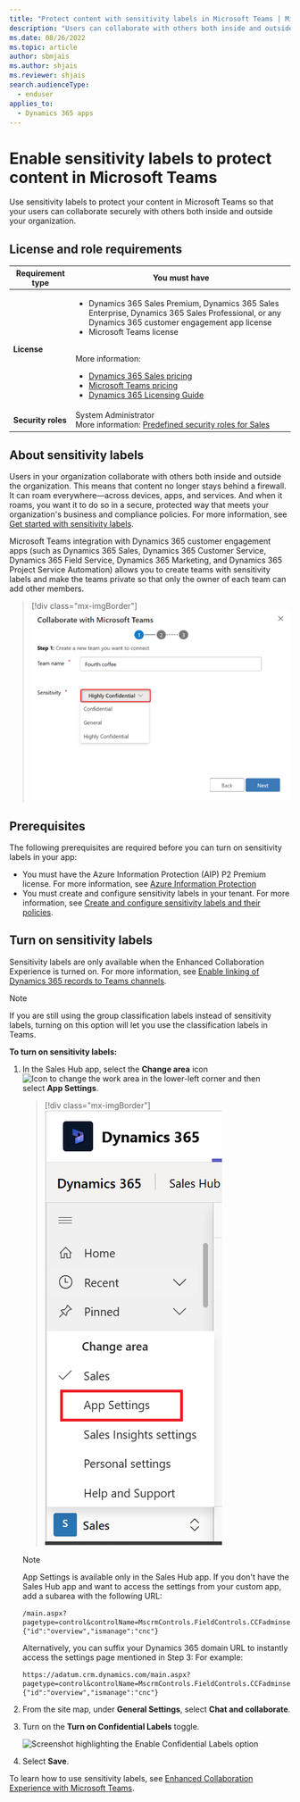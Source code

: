 ```yaml
---
title: "Protect content with sensitivity labels in Microsoft Teams | MicrosoftDocs"
description: "Users can collaborate with others both inside and outside your organization. Learn how to use sensitivity labels to protect your content in Microsoft Teams."
ms.date: 08/26/2022
ms.topic: article
author: sbmjais
ms.author: shjais
ms.reviewer: shjais 
search.audienceType: 
  - enduser
applies_to: 
  - Dynamics 365 apps
---
```


# Enable sensitivity labels to protect content in Microsoft Teams

Use sensitivity labels to protect your content in Microsoft Teams so that your users can collaborate securely with others both inside and outside your organization.

## License and role requirements

| Requirement type | You must have |
|-----------------------|---------|
| **License** | <ul><li>Dynamics 365 Sales Premium, Dynamics 365 Sales Enterprise, Dynamics 365 Sales Professional, or any Dynamics 365 customer engagement app license</li> <li>Microsoft Teams license</li></ul>  <br>More information: <ul><li>[Dynamics 365 Sales pricing](https://dynamics.microsoft.com/sales/pricing/)</li><li>[Microsoft Teams pricing](https://www.microsoft.com/microsoft-teams/compare-microsoft-teams-options?activetab=pivot:primaryr2&rtc=1)</li><li>[Dynamics 365 Licensing Guide](https://go.microsoft.com/fwlink/?LinkId=866544&clcid=0x409)</li></ul> |
| **Security roles** | System Administrator<br>  More information: [Predefined security roles for Sales](../security-roles-for-sales.md)|

## About sensitivity labels

Users in your organization collaborate with others both inside and outside the organization. This means that content no longer stays behind a firewall. It can roam everywhere—across devices, apps, and services. And when it roams, you want it to do so in a secure, protected way that meets your organization's business and compliance policies. For more information, see [Get started with sensitivity labels](/microsoft-365/compliance/get-started-with-sensitivity-labels).

Microsoft Teams integration with Dynamics 365 customer engagement apps (such as Dynamics 365 Sales, Dynamics 365 Customer Service, Dynamics 365 Field Service, Dynamics 365 Marketing, and Dynamics 365 Project Service Automation) allows you to create teams with sensitivity labels and make the teams private so that only the owner of each team can add other members.

> [!div class="mx-imgBorder"]
> ![Screenshot showing the sensitivity labels drop-down while creating a team](media/teams-enter-team-name-5.png)

## Prerequisites

The following prerequisites are required before you can turn on sensitivity labels in your app:

 - You must have the Azure Information Protection (AIP) P2 Premium license. For more information, see [Azure Information Protection](https://azure.microsoft.com/services/information-protection)
 - You must create and configure sensitivity labels in your tenant. For more information, see [Create and configure sensitivity labels and their policies](/microsoft-365/compliance/create-sensitivity-labels?view=o365-worldwide&preserve-view=true).

## Turn on sensitivity labels

Sensitivity labels are only available when the Enhanced Collaboration Experience is turned on. For more information, see [Enable linking of Dynamics 365 records to Teams channels](enable-record-linking.md).

> [!NOTE]
  > If you are still using the group classification labels instead of sensitivity labels, turning on this option will let you use the classification labels in Teams.

**To turn on sensitivity labels:**

1. In the Sales Hub app, select the **Change area** icon
    ![Icon to change the work area](media/change-area-icon.png "Icon to change the work area")
    in the lower-left corner and then select **App Settings**.
   > [!div class="mx-imgBorder"]
   > ![Screenshot depicting the App settings option in change area](media/app-settings-menu.png)

    > [!Note]
    > 
    > App Settings is available only in the Sales Hub app. If you don't have the Sales Hub app and want to access the settings from your custom app, add a subarea with the following URL:
    > ```
    > /main.aspx?pagetype=control&controlName=MscrmControls.FieldControls.CCFadminsettings&data={"id":"overview","ismanage":"cnc"}
    > ```
    > Alternatively, you can suffix your Dynamics 365 domain URL to instantly access the settings page mentioned in Step 3:
    > For example:
    > ``` 
    > https://adatum.crm.dynamics.com/main.aspx?pagetype=control&controlName=MscrmControls.FieldControls.CCFadminsettings&data={"id":"overview","ismanage":"cnc"}
    > ```

2. From the site map, under **General Settings**, select **Chat and collaborate**.

3. Turn on the **Turn on Confidential Labels** toggle.

    ![Screenshot highlighting the Enable Confidential Labels option](media/enable-sensitivity-labels.png)  

4. Select **Save**. 
    
To learn how to use sensitivity labels, see [Enhanced Collaboration Experience with Microsoft Teams](teams-collaboration-enhanced-experience.md).
